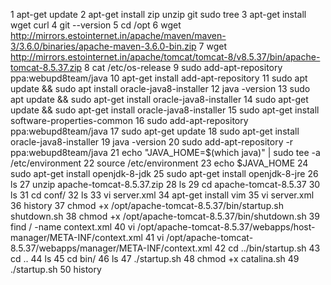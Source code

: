 1  apt-get update
    2  apt-get install zip unzip git sudo tree 
    3  apt-get install wget curl
    4  git --version
    5  cd /opt
    6  wget http://mirrors.estointernet.in/apache/maven/maven-3/3.6.0/binaries/apache-maven-3.6.0-bin.zip
    7  wget http://mirrors.estointernet.in/apache/tomcat/tomcat-8/v8.5.37/bin/apache-tomcat-8.5.37.zip
    8  cat /etc/os-release
    9  sudo add-apt-repository ppa:webupd8team/java
   10  apt-get install add-apt-repository
   11  sudo apt update && sudo apt install oracle-java8-installer
   12  java -version
   13  sudo apt update && sudo apt-get install oracle-java8-installer
   14  sudo apt-get update && sudo apt-get install oracle-java8-installer
   15  sudo apt-get install software-properties-common
   16  sudo add-apt-repository ppa:webupd8team/java
   17  sudo apt-get update
   18  sudo apt-get install oracle-java8-installer
   19  java -version
   20  sudo add-apt-repository -r ppa:webupd8team/java
   21  echo "JAVA_HOME=$(which java)" | sudo tee -a /etc/environment
   22  source /etc/environment
   23  echo $JAVA_HOME
   24  sudo apt-get install openjdk-8-jdk
   25  sudo apt-get install openjdk-8-jre
   26  ls
   27  unzip apache-tomcat-8.5.37.zip 
   28  ls
   29  cd apache-tomcat-8.5.37
   30  ls
   31  cd conf/
   32  ls
   33  vi server.xml 
   34  apt-get install vim
   35  vi server.xml 
   36  history
   37  chmod +x /opt/apache-tomcat-8.5.37/bin/startup.sh shutdown.sh
   38  chmod +x /opt/apache-tomcat-8.5.37/bin/shutdown.sh
   39  find / -name context.xml
   40  vi /opt/apache-tomcat-8.5.37/webapps/host-manager/META-INF/context.xml
   41  vi /opt/apache-tomcat-8.5.37/webapps/manager/META-INF/context.xml
   42  cd ../bin/startup.sh 
   43  cd ..
   44  ls
   45  cd bin/
   46  ls
   47  ./startup.sh 
   48  chmod +x catalina.sh 
   49  ./startup.sh 
   50  history
